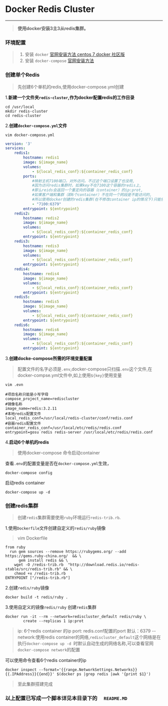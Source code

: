 ﻿#  Docker Redis Cluster 
---
> **使用docker安装3主3从redis集群。**
### 环境配置
 [1]:https://docs.docker.com/engine/installation/linux/docker-ce/centos/
> 1. 安装 `docker` [官网安装方法 centos 7 docker 社区版][1]
> 2. 安装 `docker-compose` [官网安装方法](https://docs.docker.com/compose/install/)

### 创建单个Redis
> 先创建6个单机的redis,使用docker-compose.yml创建

 1.**新建一个文件夹`redis-cluster`,作为docker配置redis的工作目录**

```shell
cd /usr/local
mkdir redis-cluster 
cd redis-cluster
```
 2.**创建`docker-compose.yml`文件**
 
    vim docker-compose.yml
```yml
version: '3'
services:
    redis1:
        hostname: redis1
        image: ${image_name}
        volumes:
            - ${local_redis_conf}:${container_redis_conf}
        ports:
            #映射主机7100端口，对外访问。不过这个端口设置了也没用,
            #因为访问redis集群时，如果key不在7100这个容器的redis上,
            #那么reids会返回一个重定向的容器（container）的ip:prot,
            #如果客户端和集群（即6个container）不在同一个网段是不能访问的,
            #所以使用docker创建的redis集群(在不修改container ip的情况下)只能使用container访问。
            - "7100:6379"
        entrypoint: ${entrypoint}
    redis2:
        hostname: redis2
        image: ${image_name}
        volumes:
            - ${local_redis_conf}:${container_redis_conf}
        entrypoint: ${entrypoint}
    redis3:
        hostname: redis3
        image: ${image_name}
        volumes:
            - ${local_redis_conf}:${container_redis_conf}
        entrypoint: ${entrypoint}
    redis4:
        hostname: redis4
        image: ${image_name}
        volumes:
            - ${local_redis_conf}:${container_redis_conf}
        entrypoint: ${entrypoint}
    redis5:
        hostname: redis5
        image: ${image_name}
        volumes:
            - ${local_redis_conf}:${container_redis_conf}
        entrypoint: ${entrypoint}
    redis6:
        hostname: redis6
        image: ${image_name}
        volumes:
            - ${local_redis_conf}:${container_redis_conf}
        entrypoint: ${entrypoint}
```
3.**创建docke-compose所需的环境变量配置**

>配置文件的名字必须是`.env`,docker-compose只扫描`.env`这个文件,在docker-compse.yml文件中,如上使用`${key}`使用变量

    vim .evn
```env
#项目名称只能是小写字母
compose_project_name=rediscluster
#镜像名称
image_name=redis:3.2.11
#本地redis配置文件
local_redis_conf=/usr/local/redis-cluster/conf/redis.conf
#容器redis配置文件
container_redis_conf=/usr/local/etc/redis/redis.conf
entrypoint=gosu redis redis-server /usr/local/etc/redis/redis.conf
```
4.**启动6个单机的redis**
> 使用docker-compose 命令启动container

查看`.env`的配置变量是否在`docker-compose.yml`生效，

    docker-compose config 

启动redis container

    docker-compose up -d
    
### **创建redis集群**
> 创建`redis`集群需要使用`ruby`环境运行`redis-trib.rb`.

1.使用`Dockerfile`文件创建自定义的`redis/ruby`镜像

> vim Dockerfile
```
from ruby
  run gem sources --remove https://rubygems.org/ --add https://gems.ruby-china.org/  && \
      gem install redis && \
    wget -O /redis-trib.rb  "http://download.redis.io/redis-stable/src/redis-trib.rb" && \
    chmod +x /redis-trib.rb
ENTRYPOINT ["/redis-trib.rb"]
```
2.创建`redis/ruby`镜像

    docker build -t redis/ruby .
    
3.使用自定义的镜像`redis/ruby` 创建`redis`集群

    docker run -it --rm --network=rediscluster_default redis/ruby \
            create --replicas 1 ip:prot
>ip:   6个redis container 的ip 
>port:  redis.conf配置的port 默认：6379
>--network:使用redis container的网络,`rediscluster_default`这个网络是在执行`docker-compose up -d `时默认自动生成的网络名称,可以查看官网`docker-compose network`的配置

可以使用命令查看6个redis container的ip

    docker inspect --format='{{range.NetworkSettings.Networks}}{{.IPAddress}}{{end}}' $(docker ps |grep redis |awk '{print $1}') 

>至此集群搭建完成

### 以上配置已写成一个脚本详见本目录下的 `  README.MD`

